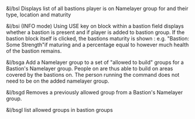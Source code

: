 &l/bsl
  Displays list of all bastions player is on Namelayer 
  group for and their type, location and maturity
  
&l/bsi
  (INFO mode) Using USE key on block within a bastion 
  field displays whether a bastion is present and if 
  player is added to bastion group. If the bastion 
  block itself is clicked, the bastions maturity is 
  shown : e.g. "Bastion: Some Strength"if maturing 
  and a percentage equal to however much health of 
  the bastion remains.
  
&l/bsga <group>
  Add a Namelayer group to a set of "allowed to 
  build" groups for a Bastion's Namelayer group. 
  People on are thus able to build on areas covered 
  by the bastions on. The person running the command 
  does not need to be on the added namelayer group.
  
&l/bsgd <group>
  Removes a previously allowed group from a Bastion's 
  Namelayer group.
  
&l/bsgl <group>
  list allowed groups in bastion groups 
